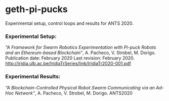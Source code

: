 # geth-pi-pucks

Experimental setup, control loops and results for ANTS 2020.

### Experimental Setup:

_“A Framework for Swarm Robotics Experimentation with Pi-puck Robots and an Ethereum-based Blockchain”_, A. Pacheco, V. Strobel, M. Dorigo.
Publication date: February 2020 Last revision: February 2020. 
http://iridia.ulb.ac.be/IridiaTrSeries/link/IridiaTr2020-001.pdf

### Experimental Results:

_“A Blockchain-Controlled Physical Robot Swarm Communicating via an Ad-Hoc Network“_, A. Pacheco, V. Strobel, M. Dorigo. ANTS2020 


